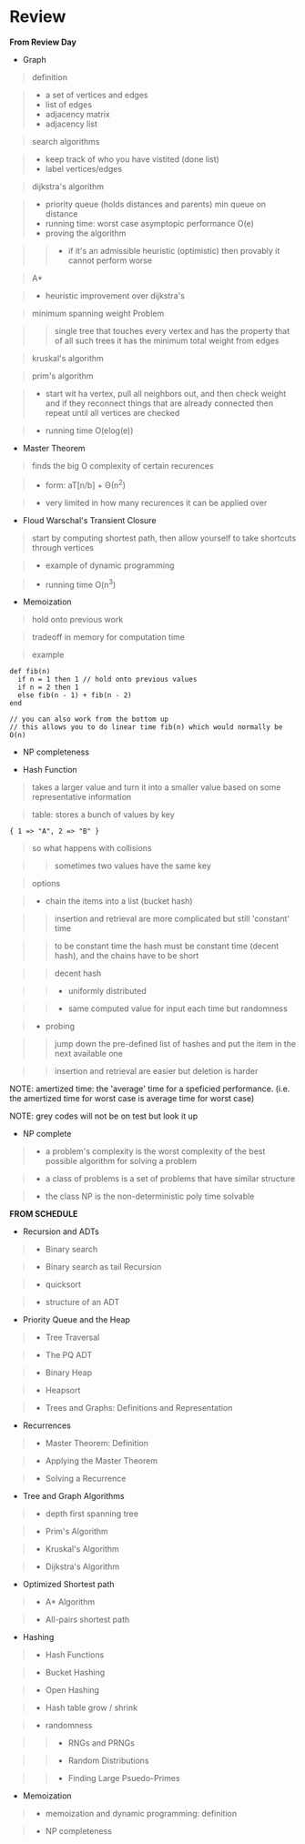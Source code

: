 # **Review**

**From Review Day**

- Graph

> definition

> - a set of vertices and edges
> - list of edges
> - adjacency matrix
> - adjacency list

> search algorithms

> - keep track of who you have vistited (done list)
> - label vertices/edges

> dijkstra's algorithm

> - priority queue (holds distances and parents) min queue on distance
> - running time: worst case asymptopic performance O(e)
> - proving the algorithm

>> - if it's an admissible heuristic (optimistic) then provably it cannot perform worse

> A*

> - heuristic improvement over dijkstra's

> minimum spanning weight Problem

>> single tree that touches every vertex and has the property that of all such trees it has the minimum total weight from edges

> kruskal's algorithm

> prim's algorithm

> - start wit ha vertex, pull all neighbors out, and then check weight and if they reconnect things that are already connected then repeat until all vertices are checked

> - running time O(elog(e))

- Master Theorem

> finds the big O complexity of certain recurences

> - form: aT[n/b] + Θ(n<sup>2</sup>)

> - very limited in how many recurences it can be applied over

- Floud Warschal's Transient Closure

> start by computing shortest path, then allow yourself to take shortcuts through vertices

> - example of dynamic programming

> - running time O(n<sup>3</sup>)

- Memoization

> hold onto previous work

> tradeoff in memory for computation time

> example

    def fib(n)
      if n = 1 then 1 // hold onto previous values
      if n = 2 then 1
      else fib(n - 1) + fib(n - 2)
    end

    // you can also work from the bottom up
    // this allows you to do linear time fib(n) which would normally be O(n)

- NP completeness

- Hash Function

> takes a larger value and turn it into a smaller value based on some representative information

> table: stores a bunch of values by key

    { 1 => "A", 2 => "B" }

> so what happens with collisions

>> sometimes two values have the same key

> options

> - chain the items into a list (bucket hash)

>> insertion and retrieval are more complicated but still 'constant' time


>> to be constant time the hash must be constant time (decent hash), and the chains have to be short


>> decent hash


>> - uniformly distributed

>> - same computed value for input each time but randomness


> - probing

>> jump down the pre-defined list of hashes and put the item in the next available one


>> insertion and retrieval are easier but deletion is harder


NOTE: amertized time: the 'average' time for a speficied performance. (i.e. the amertized time for worst case is average time for worst case)

NOTE: grey codes will not be on test but look it up

- NP complete

> - a problem's complexity is the worst complexity of the best possible algorithm for solving a problem

> - a class of problems is a set of problems that have similar structure

> - the class NP is the non-deterministic poly time solvable

**FROM SCHEDULE**

- Recursion and ADTs

> - Binary search

> - Binary search as tail Recursion

> - quicksort

> - structure of an ADT

- Priority Queue and the Heap

> - Tree Traversal

> - The PQ ADT

> - Binary Heap

> - Heapsort

> - Trees and Graphs: Definitions and Representation

- Recurrences

> - Master Theorem: Definition

> - Applying the Master Theorem

> - Solving a Recurrence

- Tree and Graph Algorithms

> - depth first spanning tree

> - Prim's Algorithm

> - Kruskal's Algorithm

> - Dijkstra's Algorithm

- Optimized Shortest path

> - A* Algorithm

> - All-pairs shortest path

- Hashing

> - Hash Functions

> - Bucket Hashing

> - Open Hashing

> - Hash table grow / shrink

> - randomness

>> - RNGs and PRNGs

>> - Random Distributions

>> - Finding Large Psuedo-Primes

- Memoization

> - memoization and dynamic programming: definition

> - NP completeness
